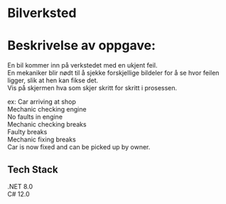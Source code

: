 # Bilverksted
# Beskrivelse av oppgave:
En bil kommer inn på verkstedet med en ukjent feil.\
En mekaniker blir nødt til å sjekke forskjellige bildeler for å se hvor feilen ligger, slik at hen kan fikse det. \
Vis på skjermen hva som skjer skritt for skritt i prosessen.

ex: Car arriving at shop\
      Mechanic checking engine\
      No faults in engine\
      Mechanic checking breaks\
      Faulty breaks\
      Mechanic fixing breaks\
      Car is now fixed and can be picked up by owner.

## Tech Stack
.NET 8.0\
C# 12.0
